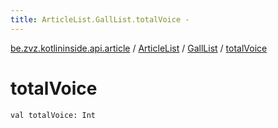 ```yaml
---
title: ArticleList.GallList.totalVoice - 
---
```


[be.zvz.kotlininside.api.article](../../index.html) / [ArticleList](../index.html) / [GallList](index.html) / [totalVoice](./total-voice.html)

# totalVoice

`val totalVoice: Int`
